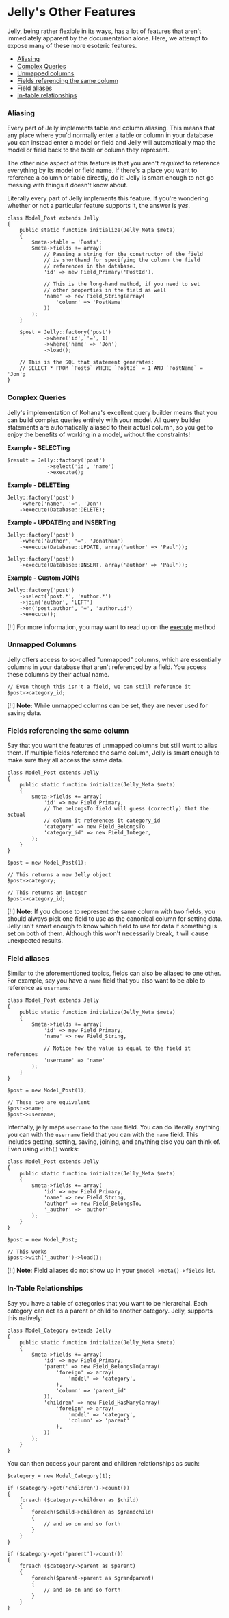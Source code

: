 # Jelly's Other Features

Jelly, being rather flexible in its ways, has a lot of features that aren't 
immediately apparent by the documentation alone. Here, we attempt to expose
many of these more esoteric features.

  * [Aliasing](#aliasing)
  * [Complex Queries](#complex-queries)
  * [Unmapped columns](#unmapped-columns)
  * [Fields referencing the same column](#dual-fields)
  * [Field aliases](#field-aliases)
  * [In-table relationships](#in-table-relationships)
  
<h3 id="aliasing">Aliasing</h3>

Every part of Jelly implements table and column aliasing. This means that any
place where you'd normally enter a table or column in your database you can
instead enter a model or field and Jelly will automatically map the model
or field back to the table or column they represent. 

The other nice aspect of this feature is that you aren't *required* to
reference everything by its model or field name. If there's a place you
want to reference a column or table directly, do it! Jelly is smart enough
to not go messing with things it doesn't know about.

Literally every part of Jelly implements this feature. If you're wondering
whether or not a particular feature supports it, the answer is *yes*.

    class Model_Post extends Jelly
    {
        public static function initialize(Jelly_Meta $meta)
        {
            $meta->table = 'Posts';
            $meta->fields += array(
                // Passing a string for the constructor of the field
                // is shorthand for specifying the column the field
                // references in the database.
                'id' => new Field_Primary('PostId'),
                
                // This is the long-hand method, if you need to set
                // other properties in the field as well
                'name' => new Field_String(array(
                    'column' => 'PostName'
                ))
            );
        }
        
        $post = Jelly::factory('post')
                ->where('id', '=', 1)
                ->where('name' => 'Jon')
                ->load();
        
        // This is the SQL that statement generates:
        // SELECT * FROM `Posts` WHERE `PostId` = 1 AND `PostName` = 'Jon';
    }
  
<h3 id="complex-queries">Complex Queries</h3>

Jelly's implementation of Kohana's excellent query builder means that you can
build complex queries entirely with your model. All query builder statements
are automatically aliased to their actual column, so you get to enjoy the 
benefits of working in a model, without the constraints!

**Example - SELECTing**

    $result = Jelly::factory('post')
                 ->select('id', 'name')
                 ->execute();

**Example - DELETEing**

    Jelly::factory('post')
        ->where('name', '=', 'Jon')
        ->execute(Database::DELETE);

**Example - UPDATEing and INSERTing**

    Jelly::factory('post')
        ->where('author', '=', 'Jonathan')
        ->execute(Database::UPDATE, array('author' => 'Paul'));

    Jelly::factory('post')
        ->execute(Database::INSERT, array('author' => 'Paul'));

**Example - Custom JOINs**

    Jelly::factory('post')
        ->select('post.*', 'author.*')
        ->join('author', 'LEFT')
        ->on('post.author', '=', 'author.id')
        ->execute();
        
[!!] For more information, you may want to read up on the [execute](jelly.model#jelly-execute) method

<h3 id="unmapped-columns">Unmapped Columns</h3>

Jelly offers access to so-called "unmapped" columns, which are essentially columns in your database that aren't referenced by a field. You access these
columns by their actual name. 

    // Even though this isn't a field, we can still reference it
    $post->category_id;
    
[!!] **Note:** While unmapped columns can be set, they are never used for saving data.

<h3 id="dual-fields">Fields referencing the same column</h3>

Say that you want the features of unmapped columns but still want to alias
them. If multiple fields reference the same column, Jelly is smart enough to
make sure they all access the same data.

    class Model_Post extends Jelly
    {
        public static function initialize(Jelly_Meta $meta)
        {
            $meta->fields += array(
                'id' => new Field_Primary,
                // The belongsTo field will guess (correctly) that the actual 
                // column it references it category_id
                'category' => new Field_BelongsTo
                'category_id' => new Field_Integer,
            );
        }
    }

    $post = new Model_Post(1);

    // This returns a new Jelly object 
    $post->category;

    // This returns an integer
    $post->category_id;
    
[!!] **Note:** If you choose to represent the same column with two fields, you should always pick one field to use as the canonical column for setting data. Jelly isn't smart enough to know which field to use for data if something is set on both of them. Although this won't necessarily break, it will cause unexpected results.

<h3 id="field-aliases">Field aliases</h3>

Similar to the aforementioned topics, fields can also be aliased to one other.
For example, say you have a `name` field that you also want to be able to
reference as `username`:

    class Model_Post extends Jelly
    {
        public static function initialize(Jelly_Meta $meta)
        {
            $meta->fields += array(
                'id' => new Field_Primary,
                'name' => new Field_String,
                
                // Notice how the value is equal to the field it references
                'username' => 'name'
            );
        }
    }

    $post = new Model_Post(1);

    // These two are equivalent
    $post->name;
    $post->username;
    
Internally, jelly maps `username` to the `name` field. You can do
literally anything you can with the `username` field that you can with 
the `name` field. This includes getting, setting, saving, joining,
and anything else you can think of. Even using `with()` works:

    class Model_Post extends Jelly
    {
        public static function initialize(Jelly_Meta $meta)
        {
            $meta->fields += array(
                'id' => new Field_Primary,
                'name' => new Field_String,
                'author' => new Field_BelongsTo,
                '_author' => 'author'
            );
        }
    }

    $post = new Model_Post;

    // This works
    $post->with('_author')->load();
    
[!!] **Note**: Field aliases do not show up in your `$model->meta()->fields` list.

<h3 id="in-table-relationships">In-Table Relationships</h3>

Say you have a table of categories that you want to be hierarchal. Each 
category can act as a parent or child to another category. Jelly, supports
this natively:

    class Model_Category extends Jelly
    {
        public static function initialize(Jelly_Meta $meta)
        {
            $meta->fields += array(
                'id' => new Field_Primary,
                'parent' => new Field_BelongsTo(array(
                    'foreign' => array(
                        'model' => 'category',
                    ),
                    'column' => 'parent_id'
                )),
                'children' => new Field_HasMany(array(
                    'foreign' => array(
                        'model' => 'category',
                        'column' => 'parent'
                    ),
                ))
            );
        }
    }
    
You can then access your parent and children relationships as such:

    $category = new Model_Category(1);
    
    if ($category->get('children')->count())
    {
        foreach ($category->children as $child)
        {
            foreach($child->children as $grandchild)
            {
                // and so on and so forth
            }
        }
    }
    
    if ($category->get('parent')->count())
    {
        foreach ($category->parent as $parent)
        {
            foreach($parent->parent as $grandparent)
            {
                // and so on and so forth
            }
        }
    }


